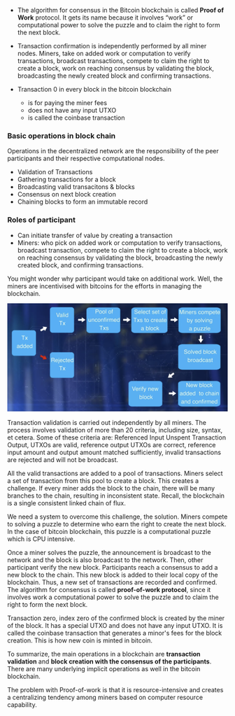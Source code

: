 * The algorithm for consensus in the Bitcoin blockchain is called **Proof of Work** protocol.
It gets its name because it involves “work” or computational power to solve the puzzle and to claim the right to form the next block.

* Transaction confirmation is independently performed by all miner nodes.
Miners, take on added work or computation to verify transactions, broadcast transactions, compete to claim the right to create a block,
work on reaching consensus by validating the block, broadcasting the newly created block and confirming transactions. 

* Transaction 0 in every block in the bitcoin blockchain
  - is for paying the miner fees
  - does not have any input UTXO
  - is called the coinbase transaction

### Basic operations in block chain
Operations in the decentralized network are the responsibility of the peer participants and their respective computational nodes.
* Validation of Transactions
* Gathering transactions for a block
* Broadcasting valid transacitons & blocks
* Consensus on next block creation
* Chaining blocks to form an immutable record

### Roles of participant
* Can initiate transfer of value by creating a transaction
* Miners: who pick on added work or computation to verify transactions, broadcast transaction, 
compete to claim the right to create a block, work on reaching consensus by validating the block, 
broadcasting the newly created block, and confirming transactions.

You might wonder why participant would take on additional work. 
Well, the miners are incentivised with bitcoins for the efforts in managing the blockchain.

![](images/basic_operations.png)

Transaction validation is carried out independently by all miners. 
The process involves validation of more than 20 criteria, including size, syntax, et cetera. 
Some of these criteria are: Referenced Input Unspent Transaction Output, UTXOs are valid, 
reference output UTXOs are correct, reference input amount and output amount matched sufficiently, 
invalid transactions are rejected and will not be broadcast.

All the valid transactions are added to a pool of transactions. Miners select a set of transaction from this pool to create a block. This creates a challenge. If every miner adds the block to the chain, there will be many branches to the chain, resulting in inconsistent state. Recall, the blockchain is a single consistent linked chain of flux. 

We need a system to overcome this challenge, the solution. Miners compete to solving a puzzle to determine who earn the right to create the next block. In the case of bitcoin blockchain, this puzzle is a computational puzzle which is CPU intensive. 

Once a miner solves the puzzle, the announcement is broadcast to the network and the block is also broadcast to the network. Then, other participant verify the new block. Participants reach a consensus to add a new block to the chain. This new block is added to their local copy of the blockchain. Thus, a new set of transactions are recorded and confirmed. The algorithm for consensus is called **proof-of-work protocol**, since it involves work a computational power to solve the puzzle and to claim the right to form the next block.

Transaction zero, index zero of the confirmed block is created by the miner of the block. It has a special UTXO and does not have any input UTXO. It is called the coinbase transaction that generates a minor's fees for the block creation. This is how new coin is minted in bitcoin. 

To summarize, the main operations in a blockchain are **transaction validation** and **block creation with the consensus of the participants**. There are many underlying implicit operations as well in the bitcoin blockchain.


The problem with Proof-of-work is that it is resource-intensive and creates a centralizing tendency among miners based on computer resource capability.
